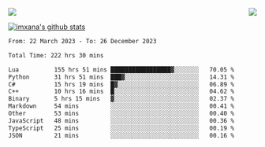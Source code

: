 <p>
  <a href="https://count.getloli.com/"><img src="https://count.getloli.com/get/@xana.readme?theme=moebooru-h"></a>
  <img src="https://weather-icon.journeyad.repl.co/@hangzhou?v=1" align="right">
</p>


<a href="https://github.com/imxana"><img align="center" src="https://github-readme-stats.vercel.app/api?username=imxana&show_icons=true&include_all_commits=true&hide_border=tru&custom_title=imxana%27s%20Github%20Stats" alt="imxana's github stats" /></a> 

<!--START_SECTION:waka-->

```txt
From: 22 March 2023 - To: 26 December 2023

Total Time: 222 hrs 30 mins

Lua          155 hrs 51 mins █████████████████▓░░░░░░░   70.05 %
Python       31 hrs 51 mins  ███▓░░░░░░░░░░░░░░░░░░░░░   14.31 %
C#           15 hrs 19 mins  █▓░░░░░░░░░░░░░░░░░░░░░░░   06.89 %
C++          10 hrs 16 mins  █░░░░░░░░░░░░░░░░░░░░░░░░   04.62 %
Binary       5 hrs 15 mins   ▓░░░░░░░░░░░░░░░░░░░░░░░░   02.37 %
Markdown     54 mins         ░░░░░░░░░░░░░░░░░░░░░░░░░   00.41 %
Other        53 mins         ░░░░░░░░░░░░░░░░░░░░░░░░░   00.40 %
JavaScript   48 mins         ░░░░░░░░░░░░░░░░░░░░░░░░░   00.36 %
TypeScript   25 mins         ░░░░░░░░░░░░░░░░░░░░░░░░░   00.19 %
JSON         21 mins         ░░░░░░░░░░░░░░░░░░░░░░░░░   00.16 %
```

<!--END_SECTION:waka-->
